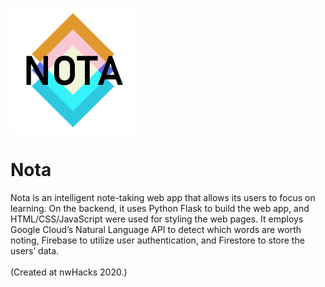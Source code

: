 ![Nota Logo](/img/logohd.png)
<br/>
# Nota

Nota is an intelligent note-taking web app that allows its users to focus on learning. On the backend, it uses Python Flask to build the web app, and HTML/CSS/JavaScript were used for styling the web pages. It employs Google Cloud’s Natural Language API to detect which words are worth noting, Firebase to utilize user authentication, and Firestore to store the users’ data. 
<br/>
<br/>
(Created at nwHacks 2020.)
